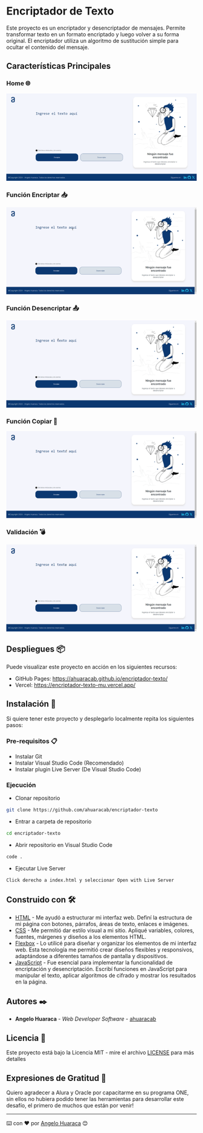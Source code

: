 # Encriptador de Texto

Este proyecto es un encriptador y desencriptador de mensajes. Permite transformar texto en un formato encriptado y luego volver a su forma original. El encriptador utiliza un algoritmo de sustitución simple para ocultar el contenido del mensaje.

## Características Principales

### Home 🌐

![Home](assets/home.png)

### Función Encriptar 📥

![](assets/encriptar.gif)

### Función Desencriptar 📤

![](assets/desencriptar.gif)

### Función Copiar 📌

![](assets/copiar.gif)

### Validación 💣

![](assets/validar.gif)

## Despliegues 📦

Puede visualizar este proyecto en acción en los siguientes recursos:

- GitHub Pages: https://ahuaracab.github.io/encriptador-texto/
- Vercel: https://encriptador-texto-mu.vercel.app/

## Instalación 🔧

Si quiere tener este proyecto y desplegarlo localmente repita los siguientes pasos:

### Pre-requisitos 📋

- Instalar Git
- Instalar Visual Studio Code (Recomendado)
- Instalar plugin Live Server (De Visual Studio Code)

### Ejecución

- Clonar repositorio

```bash
git clone https://github.com/ahuaracab/encriptador-texto
```

- Entrar a carpeta de repositorio

```bash
cd encriptador-texto
```

- Abrir repositorio en Visual Studio Code

```bash
code .
```

- Ejecutar Live Server

```bash
Click derecho a index.html y seleccionar Open with Live Server
```

## Construido con 🛠️

- [HTML](https://developer.mozilla.org/es/docs/Web/HTML) - Me ayudó a estructurar mi interfaz web. Definí la estructura de mi página con botones, párrafos, áreas de texto, enlaces e imágenes.
- [CSS](https://developer.mozilla.org/es/docs/Web/CSS) - Me permitió dar estilo visual a mi sitio. Apliqué variables, colores, fuentes, márgenes y diseños a los elementos HTML.
- [Flexbox](https://developer.mozilla.org/es/docs/Learn/CSS/CSS_layout/Flexbox) - Lo utilicé para diseñar y organizar los elementos de mi interfaz web. Esta tecnología me permitió crear diseños flexibles y responsivos, adaptándose a diferentes tamaños de pantalla y dispositivos.
- [JavaScript](https://developer.mozilla.org/es/docs/Web/JavaScript) - Fue esencial para implementar la funcionalidad de encriptación y desencriptación. Escribí funciones en JavaScript para manipular el texto, aplicar algoritmos de cifrado y mostrar los resultados en la página.

## Autores ✒️

- **Angelo Huaraca** - _Web Developer Software_ - [ahuaracab](https://github.com/ahuaracab)

## Licencia 📄

Este proyecto está bajo la Licencia MIT - mire el archivo [LICENSE](LICENSE) para más detalles

## Expresiones de Gratitud 🎁

Quiero agradecer a Alura y Oracle por capacitarme en su programa ONE, sin ellos no hubiera podido tener las herramientas para desarrollar este desafío, el primero de muchos que están por venir!

---

⌨️ con ❤️ por [Angelo Huaraca](https://github.com/ahuaracab) 😊

